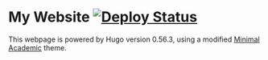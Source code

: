# My Website [![Deploy Status](https://travis-ci.com/Zelgius/website.svg?branch=master)](https://travis-ci.com/Zelgius/website)

This webpage is powered by Hugo version 0.56.3, using a modified [Minimal Academic](https://themes.gohugo.io/minimal-academic/) theme.

